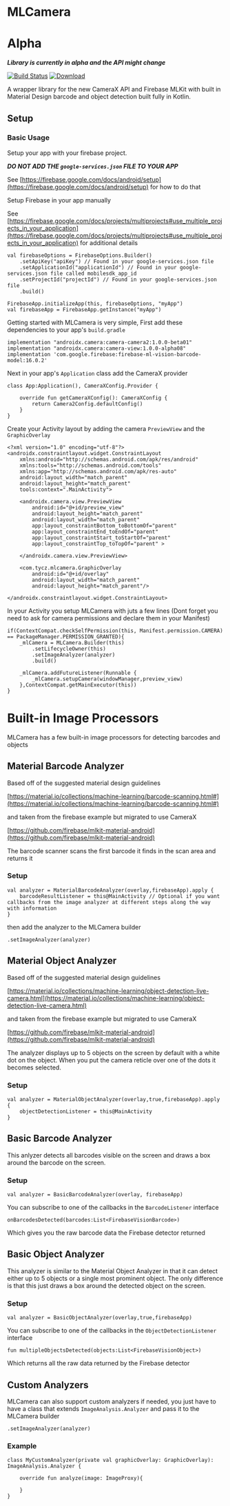 # MLCamera

# Alpha

***Library is currently in alpha and the API might change***

[![Build Status](https://travis-ci.org/tyczj/MLCamera.svg)](https://travis-ci.org/tyczj/MLCamera)
[![Download](https://api.bintray.com/packages/tyczj359/MLCamera/MLCamera/images/download.svg) ](https://bintray.com/tyczj359/MLCamera/MLCamera/_latestVersion)

A wrapper library for the new CameraX API and Firebase MLKit with built in Material Design barcode and object detection built fully in Kotlin.

## Setup

### Basic Usage

Setup your app with your firebase project. 

***DO NOT ADD THE `google-services.json` FILE TO YOUR APP***

See [https://firebase.google.com/docs/android/setup](https://firebase.google.com/docs/android/setup) for how to do that

Setup Firebase in your app manually

See [https://firebase.google.com/docs/projects/multiprojects#use_multiple_projects_in_your_application](https://firebase.google.com/docs/projects/multiprojects#use_multiple_projects_in_your_application) for additional details

```
val firebaseOptions = FirebaseOptions.Builder()
    .setApiKey("apiKey") // Found in your google-services.json file
    .setApplicationId("applicationId") // Found in your google-services.json file called mobilesdk_app_id
    .setProjectId("projectId") // Found in your google-services.json file
    .build()

FirebaseApp.initializeApp(this, firebaseOptions, "myApp")
val firebaseApp = FirebaseApp.getInstance("myApp")
```

Getting started with MLCamera is very simple, First add these dependencies to your app's `build.gradle`

```
implementation "androidx.camera:camera-camera2:1.0.0-beta01"
implementation "androidx.camera:camera-view:1.0.0-alpha08"
implementation 'com.google.firebase:firebase-ml-vision-barcode-model:16.0.2'
```

Next in your app's `Application` class add the CameraX provider

```
class App:Application(), CameraXConfig.Provider {

    override fun getCameraXConfig(): CameraXConfig {
        return Camera2Config.defaultConfig()
    }
}
```

Create your Activity layout by adding the camera `PreviewView` and the `GraphicOverlay`

```
<?xml version="1.0" encoding="utf-8"?>
<androidx.constraintlayout.widget.ConstraintLayout
    xmlns:android="http://schemas.android.com/apk/res/android"
    xmlns:tools="http://schemas.android.com/tools"
    xmlns:app="http://schemas.android.com/apk/res-auto"
    android:layout_width="match_parent"
    android:layout_height="match_parent"
    tools:context=".MainActivity">

    <androidx.camera.view.PreviewView
        android:id="@+id/preview_view"
        android:layout_height="match_parent"
        android:layout_width="match_parent"
        app:layout_constraintBottom_toBottomOf="parent"
        app:layout_constraintEnd_toEndOf="parent"
        app:layout_constraintStart_toStartOf="parent"
        app:layout_constraintTop_toTopOf="parent" >

    </androidx.camera.view.PreviewView>

    <com.tycz.mlcamera.GraphicOverlay
        android:id="@+id/overlay"
        android:layout_width="match_parent"
        android:layout_height="match_parent"/>

</androidx.constraintlayout.widget.ConstraintLayout>
```

In your Activity you setup MLCamera with juts a few lines (Dont forget you need to ask for camera permissions and declare them in your Manifest)

```
if(ContextCompat.checkSelfPermission(this, Manifest.permission.CAMERA) == PackageManager.PERMISSION_GRANTED){
    _mlCamera = MLCamera.Builder(this)
        .setLifecycleOwner(this)
        .setImageAnalyzer(analyzer)
        .build()

    _mlCamera.addFutureListener(Runnable {
        _mlCamera.setupCamera(windowManager,preview_view)
    },ContextCompat.getMainExecutor(this))
}
```

# Built-in Image Processors

MLCamera has a few built-in image processors for detecting barcodes and objects 

## Material Barcode Analyzer

Based off of the suggested material design guidelines 

[https://material.io/collections/machine-learning/barcode-scanning.html#](https://material.io/collections/machine-learning/barcode-scanning.html#)

and taken from the firebase example but migrated to use CameraX

[https://github.com/firebase/mlkit-material-android](https://github.com/firebase/mlkit-material-android)

The barcode scanner scans the first barcode it finds in the scan area and returns it

### Setup

```
val analyzer = MaterialBarcodeAnalyzer(overlay,firebaseApp).apply {
    barcodeResultListener = this@MainActivity // Optional if you want callbacks from the image analyzer at different steps along the way with information
}
```

then add the analyzer to the MLCamera builder

```
.setImageAnalyzer(analyzer)
```

## Material Object Analyzer

Based off of the suggested material design guidelines 

[https://material.io/collections/machine-learning/object-detection-live-camera.html](https://material.io/collections/machine-learning/object-detection-live-camera.html)

and taken from the firebase example but migrated to use CameraX

[https://github.com/firebase/mlkit-material-android](https://github.com/firebase/mlkit-material-android)

The analyzer displays up to 5 objects on the screen by default with a white dot on the object. When you put the camera reticle over one of the dots it becomes selected.

### Setup

```
val analyzer = MaterialObjectAnalyzer(overlay,true,firebaseApp).apply {
    objectDetectionListener = this@MainActivity
}
```

## Basic Barcode Analyzer

This anlyzer detects all barcodes visible on the screen and draws a box around the barcode on the screen. 

### Setup

```
val analyzer = BasicBarcodeAnalyzer(overlay, firebaseApp)
```

You can subscribe to one of the callbacks in the `BarcodeListener` interface 

```
onBarcodesDetected(barcodes:List<FirebaseVisionBarcode>)
```

Which gives you the raw barcode data the Firebase detector returned

## Basic Object Analyzer

This analyzer is similar to the Material Object Analyzer in that it can detect either up to 5 objects or a single most prominent object. The only difference is that this just draws a box around the detected object on the screen.

### Setup

```
val analyzer = BasicObjectAnalyzer(overlay,true,firebaseApp)
```

You can subscribe to one of the callbacks in the `ObjectDetectionListener` interface

```
fun multipleObjectsDetected(objects:List<FirebaseVisionObject>)
```

Which returns all the raw data returned by the Firebase detector

## Custom Analyzers

MLCamera can also support custom analyzers if needed, you just have to have a class that extends `ImageAnalysis.Analyzer` and pass it to the MLCamera builder

```
.setImageAnalyzer(analyzer)
```

### Example

```
class MyCustomAnalyzer(private val graphicOverlay: GraphicOverlay): ImageAnalysis.Analyzer {

    override fun analyze(image: ImageProxy){
    
    }
}
```
